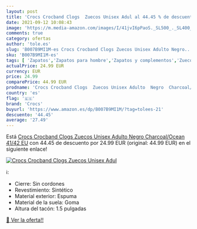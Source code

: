 ```yaml
---
layout: post
title: 'Crocs Crocband Clogs  Zuecos Unisex Adul al 44.45 % de descuento'
date: 2021-09-12 10:08:43
image: 'https://m.media-amazon.com/images/I/41jvI6pPaoS._SL500_._SL400_.jpg'
comments: true
category: ofertas
author: 'tole.es'
slug: 'B007B9MI1M-es Crocs Crocband Clogs Zuecos Unisex Adulto Negro...'
sku: 'B007B9MI1M-es'
tags: [ 'Zapatos','Zapatos para hombre','Zapatos y complementos','Zuecos y mules para hombre','crocs','zuecos', ]
actualPrice: 24.99 EUR
currency: EUR
price: 24.99
comparePrice: 44.99 EUR
prodname: 'Crocs Crocband Clogs  Zuecos Unisex Adulto  Negro  Charcoal/Ocean   41/42 EU'
country: 'es'
flag: '🇪🇸'
brand: 'Crocs'
buyurl: 'https://www.amazon.es/dp/B007B9MI1M/?tag=tolees-21'
descuento: '44.45'
average: '27.49'
---
```


Está [Crocs Crocband Clogs  Zuecos Unisex Adulto  Negro  Charcoal/Ocean   41/42 EU](https://www.amazon.es/dp/B007B9MI1M/?tag=tolees-21) con 44.45 de descuento por 24.99 EUR (original: 44.99 EUR) en el siguiente enlace!

[![Crocs Crocband Clogs  Zuecos Unisex Adul](https://m.media-amazon.com/images/I/41jvI6pPaoS._SL500_._SL400_.jpg)](https://www.amazon.es/dp/B007B9MI1M/?tag=tolees-21)

ℹ️:

- Cierre: Sin cordones
- Revestimiento: Sintético
- Material exterior: Espuma
- Material de la suela: Goma
- Altura del tacón: 1.5 pulgadas

[🛒 Ver la oferta!!](https://www.amazon.es/dp/B007B9MI1M/?tag=tolees-21)
